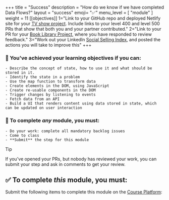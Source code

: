 +++
title = "Success"
description = "How do we know if we have completed Data Flows?"
layout = "success"
emoji= "✅"
menu_level = [ "module" ]
weight = 11
[[objectives]]
1="Link to your GitHub repo and deployed Netlify site for your [TV show project](https://github.com/CodeYourFuture/Project-TV-Show). Include links to your level 400 and level 500 PRs that show that both you and your partner contributed."
2="Link to your PR for your [Book Library Project](https://github.com/CodeYourFuture/Module-Data-Flows/issues/31), where you have responded to review feedback."
3="Work out your LinkedIn [Social Selling Index](https://github.com/CodeYourFuture/Module-Data-Flows/issues/12), and posted the actions you will take to improve this"
+++

### 🎯 You've achieved your learning objectives if you can:

```objectives
- Describe the concept of state, how to use it and what should be stored in it.
- Identify the state in a problem
- Use the map function to transform data
- Create elements in the DOM, using JavaScript
- Create re-usable components in the DOM
- Trigger changes by listening to events
- Fetch data from an API
- Build a UI that renders content using data stored in state, which can be updated on user interaction
```

### 💯 To complete _any_ module, you must:

```objectives
- Do your work: complete all mandatory backlog issues
- Come to class
- **Submit** the step for this module
```

> [!TIP]
> If you've opened your PRs, but nobody has reviewed your work, you can submit your step and ask in comments to get your review.

## ✅ To complete _this_ module, you must:

Submit the following items to complete this module on the [Course Platform](https://application-process.codeyourfuture.io/):
